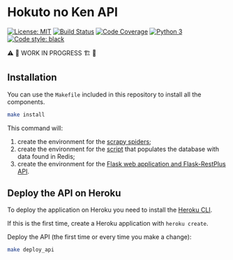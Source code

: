 # Hokuto no Ken API

[![License: MIT](https://img.shields.io/badge/License-MIT-blue.svg)](https://opensource.org/licenses/MIT) [![Build Status](https://travis-ci.org/jackdbd/hokuto-no-ken-api.svg?branch=master)](https://travis-ci.org/jackdbd/hokuto-no-ken-api) [![Code Coverage](https://codecov.io/gh/jackdbd/hokuto-no-ken-api/coverage.svg)](https://codecov.io/gh/jackdbd/hokuto-no-ken-api) [![Python 3](https://pyup.io/repos/github/jackdbd/hokuto-no-ken-api/python-3-shield.svg)](https://pyup.io/repos/github/jackdbd/hokuto-no-ken-api/) [![Code style: black](https://img.shields.io/badge/code%20style-black-000000.svg)](https://github.com/ambv/black) 

:warning: :construction_worker: WORK IN PROGRESS :building_construction: :construction:


## Installation

You can use the `Makefile` included in this repository to install all the components.

```sh
make install
```

This command will:

1. create the environment for the [scrapy spiders](https://github.com/jackdbd/hokuto-no-ken-api/tree/master/hokuto_scraping);
2. create the environment for the [script](https://github.com/jackdbd/hokuto-no-ken-api/tree/master/hokuto_data) that populates the database with data found in Redis;
3. create the environment for the [Flask web application and Flask-RestPlus API](https://github.com/jackdbd/hokuto-no-ken-api/tree/master/hokuto_flask).


## Deploy the API on Heroku

To deploy the application on Heroku you need to install the [Heroku CLI](https://devcenter.heroku.com/articles/heroku-cli#download-and-install).

If this is the first time, create a Heroku application with `heroku create`.

Deploy the API (the first time or every time you make a change):

```sh
make deploy_api
```
